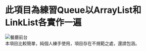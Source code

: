 # 此項目為練習Queue以ArrayList和LinkList各實作一遍
![餐廳前台](https://user-images.githubusercontent.com/110890740/188395944-7da4ce63-6440-4599-8eff-c13b7952eac9.png)
<br>
本項目比較簡單，純個人練手使用，項目存在不規範之處，還請包涵。
